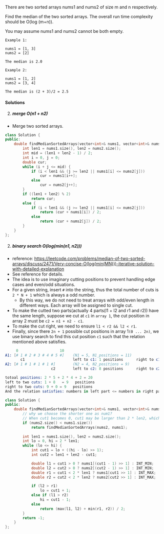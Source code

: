 There are two sorted arrays nums1 and nums2 of size m and n respectively.

Find the median of the two sorted arrays. The overall run time complexity should be O(log (m+n)).

You may assume nums1 and nums2 cannot be both empty.

```
Example 1:

nums1 = [1, 3]
nums2 = [2]

The median is 2.0

Example 2:

nums1 = [1, 2]
nums2 = [3, 4]

The median is (2 + 3)/2 = 2.5
```

#### Solutions


2. ##### merge O(n1 + n2)

- Merge two sorted arrays.

```c++
class Solution {
public:
    double findMedianSortedArrays(vector<int>& nums1, vector<int>& nums2) {
        int len1 = nums1.size(), len2 = nums2.size();
        int mid = (len1 + len2 - 1) / 2;
        int i = 0, j = 0;
        double cur;
        while (i + j <= mid) {
            if (i < len1 && (j >= len2 || nums1[i] <= nums2[j]))
                cur = nums1[i++];
            else
                cur = nums2[j++];
        }
        if ((len1 + len2) % 2)
            return cur;
        else {
            if (i < len1 && (j >= len2 || nums1[i] <= nums2[j]))
                return (cur + nums1[i]) / 2;
            else
                return (cur + nums2[j]) / 2;
        }
    }
};
```


2. ##### binary search  O(log(min(n1, n2)))


- reference: https://leetcode.com/problems/median-of-two-sorted-arrays/discuss/2471/Very-concise-O(log(min(MN)))-iterative-solution-with-detailed-explanation
- See reference for details.
- The idea is to use imaginary cutting positions to prevent handling edge cases and even/odd situations.
- For a given string, insert `#` into the string, thus the total number of cuts is `2 * N + 1` which is always a odd number.
    - By this way, we do not need to treat arrays with odd/even length in different ways. Each array will be assigned to single cut.
- To make the cutted two parts(actually 4 parts(l1 + l2 and r1 and r2)) have the same length, suppose we cut at `c1` in `array 1`, the cut position in array 2 must be `c2 = n1 + n2 - c1`.
- To make the cut right, we need to ensure `l1 < r2 && l2 < r1`.
- Finally, since there `2n + 1` possible cut positions in array 1`(0 ... 2n)`, we use binary search to find this cut position `c1` such that the relation mentioned above satisfies.

```s
     0                   10
A1: [# 1 # 2 # 3 # 4 # 5 #]    (N1 = 5, N1_positions = 11)
       c1                      left to c1: 1 positions      right to c1: 9 positions
A2: [# 1 # 1 # 1 # 1 #]        (N2 = 4, N2_positions = 9)
                     c2        left to c2: 8 positions      right to c2: 0 positions

totoal positions: 2 * 5 + 2 * 4 + 2 = 20
left to two cuts: 1 + 8   = 9   positions
right to two cuts: 9 + 0 = 9   positions
And the relation satisfies: numbers in left part <= numbers in right part
```



```c++
class Solution {
public:
    double findMedianSortedArrays(vector<int>& nums1, vector<int>& nums2) {
        // why we choose the shorter one as num1?
        // When cut1 becomes 0, cut1 may be larger than 2 * len2, which is not permitted.
        if (nums2.size() < nums1.size())
            return findMedianSortedArrays(nums2, nums1);
        
        int len1 = nums1.size(), len2 = nums2.size();
        int lo = 0, hi = 2 * len1;
        while (lo <= hi) {
            int cut1 = lo + ((hi - lo) >> 1);
            int cut2 = len1 + len2 - cut1;

            double l1 = cut1 > 0 ? nums1[(cut1 - 1) >> 1] : INT_MIN;
            double l2 = cut2 > 0 ? nums2[(cut2 - 1) >> 1] : INT_MIN;
            double r1 = cut1 < 2 * len1 ? nums1[cut1 >> 1] : INT_MAX;
            double r2 = cut2 < 2 * len2 ? nums2[cut2 >> 1] : INT_MAX;

            if (l2 > r1)
                lo = cut1 + 1;
            else if (l1 > r2)
                hi = cut1 - 1;
            else
                return (max(l1, l2) + min(r1, r2)) / 2;
        }
        return -1;
    }
};
```